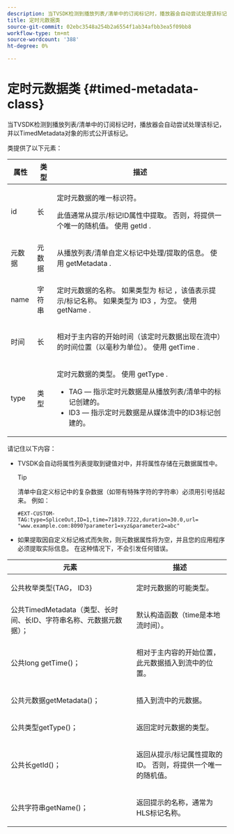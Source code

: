 ```yaml
---
description: 当TVSDK检测到播放列表/清单中的订阅标记时，播放器会自动尝试处理该标记，并以TimedMetadata对象的形式公开该标记。
title: 定时元数据类
source-git-commit: 02ebc3548a254b2a6554f1ab34afbb3ea5f09bb8
workflow-type: tm+mt
source-wordcount: '388'
ht-degree: 0%

---
```


# 定时元数据类 {#timed-metadata-class}

当TVSDK检测到播放列表/清单中的订阅标记时，播放器会自动尝试处理该标记，并以TimedMetadata对象的形式公开该标记。

类提供了以下元素：

<table id="table_FFC56AC5B1E04DA99C9309C0223ABA90"> 
 <thead> 
  <tr> 
   <th colname="col1" class="entry"> 属性 </th> 
   <th colname="col02" class="entry"> 类型 </th> 
   <th colname="col2" class="entry"> 描述 </th> 
  </tr> 
 </thead>
 <tbody> 
  <tr> 
   <td colname="col1"> <span class="codeph"> id </span> </td> 
   <td colname="col02"> 长 </td> 
   <td colname="col2"> <p>定时元数据的唯一标识符。 </p> <p>此值通常从提示/标记ID属性中提取。 否则，将提供一个唯一的随机值。 使用 <span class="codeph"> getId </span>. </p> </td> 
  </tr> 
  <tr> 
   <td colname="col1"> <span class="codeph"> 元数据 </span> </td> 
   <td colname="col02"> 元数据 </td> 
   <td colname="col2"> <p>从播放列表/清单自定义标记中处理/提取的信息。 使用 <span class="codeph"> getMetadata </span>. </p> </td> 
  </tr> 
  <tr> 
   <td colname="col1"> <span class="codeph"> name </span> </td> 
   <td colname="col02"> 字符串 </td> 
   <td colname="col2"> <p>定时元数据的名称。 如果类型为 <span class="codeph"> 标记 </span>，该值表示提示/标记名称。 如果类型为 <span class="codeph"> ID3 </span>，为空。 使用 <span class="codeph"> getName </span>. </p> </td> 
  </tr> 
  <tr> 
   <td colname="col1"> <span class="codeph"> 时间 </span> </td> 
   <td colname="col02"> 长 </td> 
   <td colname="col2"> <p>相对于主内容的开始时间（该定时元数据出现在流中）的时间位置（以毫秒为单位）。 使用 <span class="codeph"> getTime </span>. </p> </td> 
  </tr> 
  <tr> 
   <td colname="col1"> <span class="codeph"> type </span> </td> 
   <td colname="col02"> 类型 </td> 
   <td colname="col2"> <p>定时元数据的类型。 使用 <span class="codeph"> getType </span>. 
     <ul id="ul_70FBFB33E9F846D8B38592560CCE9560"> 
      <li id="li_739D30561BFB4D9B97DF212E4880BA2C">TAG — 指示定时元数据是从播放列表/清单中的标记创建的。 </li> 
      <li id="li_E785E1DEF1CC4D9DBE7764E5D05EFAFC">ID3 — 指示定时元数据是从媒体流中的ID3标记创建的。 </li> 
     </ul> </p> </td> 
  </tr> 
 </tbody> 
</table>

<!--<a id="section_737CC47997F74F80A3C5C6171ADE120E"></a>-->

请记住以下内容：

* TVSDK会自动将属性列表提取到键值对中，并将属性存储在元数据属性中。

  >[!TIP]
  >
  >清单中自定义标记中的复杂数据（如带有特殊字符的字符串）必须用引号括起来。 例如：
  >
  >```
  >#EXT-CUSTOM-TAG:type=SpliceOut,ID=1,time=71819.7222,duration=30.0,url= 
  >"www.example.com:8090?parameter1=xyz&parameter2=abc"
  >```
  >

* 如果提取因自定义标记格式而失败，则元数据属性将为空，并且您的应用程序必须提取实际信息。 在这种情况下，不会引发任何错误。

<table id="table_1BAE98BF23F641A3A5709EBE37B327F6"> 
 <thead> 
  <tr> 
   <th colname="col1" class="entry"> 元素 </th> 
   <th colname="col2" class="entry"> 描述 </th> 
  </tr> 
 </thead>
 <tbody> 
  <tr> 
   <td colname="col1"> <span class="codeph"> 公共枚举类型{TAG， ID3} </span> </td> 
   <td colname="col2"> <p>定时元数据的可能类型。 </p> </td> 
  </tr> 
  <tr> 
   <td colname="col1"> <span class="codeph"> 公共TimedMetadata（类型、长时间、长ID、字符串名称、元数据元数据）； </span> </td> 
   <td colname="col2"> <p>默认构造函数（time是本地流时间）。 </p> </td> 
  </tr> 
  <tr> 
   <td colname="col1"> <span class="codeph"> 公共long getTime()； </span> </td> 
   <td colname="col2"> <p>相对于主内容的开始位置，此元数据插入到流中的位置。 </p> </td> 
  </tr> 
  <tr> 
   <td colname="col1"> <span class="codeph"> 公共元数据getMetadata()； </span> </td> 
   <td colname="col2"> <p>插入到流中的元数据。 </p> </td> 
  </tr> 
  <tr> 
   <td colname="col1"> <span class="codeph"> 公共类型getType()； </span> </td> 
   <td colname="col2"> <p>返回定时元数据的类型。 </p> </td> 
  </tr> 
  <tr> 
   <td colname="col1"> <span class="codeph"> 公共长getId()； </span> </td> 
   <td colname="col2"> <p>返回从提示/标记属性提取的ID。 否则，将提供一个唯一的随机值。 </p> </td> 
  </tr> 
  <tr> 
   <td colname="col1"> <span class="codeph"> 公共字符串getName()； </span> </td> 
   <td colname="col2"> <p>返回提示的名称，通常为HLS标记名称。 </p> </td> 
  </tr> 
 </tbody> 
</table>
